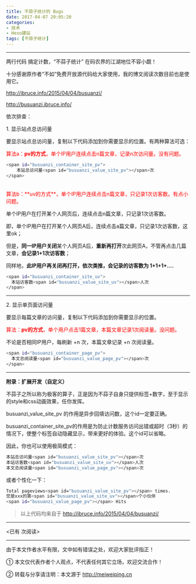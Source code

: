 ```yaml
---
title: 不蒜子统计的 Bugs
date: 2017-04-07 20:05:20
categories:  
- 技术
- Hexo建站
tags: [不蒜子统计]
---
```


---

两行代码 搞定计数，“不蒜子统计” 在码农界的江湖地位不容小觑！

十分感谢原作者“不如”免费开放源代码给大家使用，我的博文阅读次数目前也是使用它。

<!-- more -->

http://ibruce.info/2015/04/04/busuanzi/

http://busuanzi.ibruce.info/

依次排查：

1\. 显示站点总访问量

要显示站点总访问量，复制以下代码添加到你需要显示的位置。有两种算法可选：

<font color=red>算法a：**pv的方式**，单个IP用户连续点击n篇文章，记录n次访问量。没有问题。</font>
<br>

``` bash
<span id="busuanzi_container_site_pv">
    本站总访问量<span id="busuanzi_value_site_pv"></span>次
</span>
```

<br>
<font color=red>算法b：**uv的方式**，单个IP用户连续点击n篇文章，只记录1次访客数。有点小问题。</font>



单个IP用户在打开某个人网页后，连续点击n篇文章，只记录1次访客数。

即，单个IP用户在打开某个人网页A后，连续点击a篇文章，只记录1次访客数，这里ok；

但是，**同一IP用户关闭**某个人网页A后，**重新再打开**次此网页A，不管再点击几篇文章，**会记录1+1次访客数**；

同样地，**此IP用户再关闭再打开，依次类推，会记录的访客数为 1+1+1+....**


``` bash
<span id="busuanzi_container_site_uv">
  本站访客数<span id="busuanzi_value_site_uv"></span>人次
</span>
```

---

2\. 显示单页面访问量

要显示每篇文章的访问量，复制以下代码添加到你需要显示的位置。

<font color=red>算法：**pv的方式**，单个用户点击1篇文章，本篇文章记录1次阅读量。没问题。</font>

不论是否相同IP用户，每刷新 +n 次，本篇文章记录 +n 次阅读量。

``` bash
<span id="busuanzi_container_page_pv">
  本文总阅读量<span id="busuanzi_value_page_pv"></span>次
</span>
```

---

**附录：扩展开发（自定义）**

不蒜子之所以称为极客的算子，正是因为不蒜子自身只提供标签+数字，至于显示的style和css动画效果，任你发挥。

busuanzi_value_site_pv 的作用是异步回填访问数，这个id一定要正确。

busuanzi_container_site_pv的作用是为防止计数服务访问出错或超时（3秒）的情况下，使整个标签自动隐藏显示，带来更好的体验。这个id可以省略。

因此，你也可以使用极简模式：

``` bash
本站总访问量<span id="busuanzi_value_site_pv"></span>次
本站访客数<span id="busuanzi_value_site_uv"></span>人次
本文总阅读量<span id="busuanzi_value_page_pv"></span>次
```

或者个性化一下：

``` bash
Total pageviews<span id="busuanzi_value_site_pv"></span> times.
您是xxx的第<span id="busuanzi_value_site_uv"></span>个小伙伴
<span id="busuanzi_value_page_pv"></span> Hits
```

> 以上代码均来自于 http://ibruce.info/2015/04/04/busuanzi/







---

<span id="busuanzi_container_page_pv">
<已有 <span id="busuanzi_value_page_pv"></span> 次阅读>
</span>

---


由于本文作者水平有限，文中如有错误之处，欢迎大家批评指正！

① 本文仅代表作者个人观点，不代表任何其它立场，欢迎交流合作！

② 转载与分享请注明：本文源于 http://meiweiping.cn